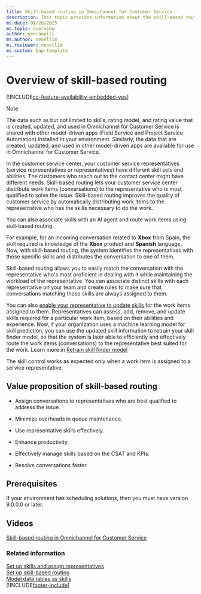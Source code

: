 ```yaml
---
title: Skill-based routing in Omnichannel for Customer Service
description: This topic provides information about the skill-based routing in the Omnichannel for Customer Service app to ensure that work items are assigned to the best-suited customer service representative.
ms.date: 01/28/2025
ms.topic: overview
author: neeranelli
ms.author: nenellim
ms.reviewer: nenellim
ms.custom: bap-template
---
```


# Overview of skill-based routing

[!INCLUDE[cc-feature-availability-embedded-yes](../../includes/cc-feature-availability-embedded-yes.md)]

> [!NOTE]
> The data such as but not limited to skills, rating model, and rating value that is created, updated, and used in Omnichannel for Customer Service is shared with other model-driven apps (Field Service and Project Service Automation) installed in your environment. Similarly, the data that are created, updated, and used in other model-driven apps are available for use in Omnichannel for Customer Service.

In the customer service center, your customer service representatives (service representatives or representatives) have different skill sets and abilities. The customers who reach out to the contact center might have different needs. Skill-based routing lets your customer service center distribute work items (conversations) to the representative who is most qualified to solve the issue. Skill-based routing improves the quality of customer service by automatically distributing work items to the representative who has the skills necessary to do the work.

You can also associate skills with an AI agent and route work items using skill-based routing.

For example, for an incoming conversation related to **Xbox** from Spain, the skill required is knowledge of the **Xbox** product and **Spanish** language. Now, with skill-based routing, the system identifies the representatives with those specific skills and distributes the conversation to one of them.

Skill-based routing allows you to easily match the conversation with the representative who's most proficient in dealing with it while maintaining the workload of the representative. You can associate distinct skills with each representative on your team and create rules to make sure that conversations matching those skills are always assigned to them.

You can also [enable your representative to update skills](allow-agents-update-skills.md) for the work items assigned to them. Representatives can assess, add, remove, and update skills required for a particular work item, based on their abilities and experience. Now, if your organization uses a machine learning model for skill prediction, you can use the updated skill information to retrain your skill finder model, so that the system is later able to efficiently and effectively route the work items (conversations) to the representative best suited for the work. Learn more in [Retrain skill finder model](set-up-isf-model.md#retrain-the-model-iteratively)

The skill control works as expected only when a work item is assigned to a service representative.

## Value proposition of skill-based routing

- Assign conversations to representatives who are best qualified to address the issue.

- Minimize overheads in queue maintenance.

- Use representative skills effectively.

- Enhance productivity.

- Effectively manage skills based on the CSAT and KPIs.

- Resolve conversations faster.

## Prerequisites

If your environment has scheduling solutions, then you must have version 9.0.0.0 or later.

## Videos

[Skill-based routing in Omnichannel for Customer Service](https://go.microsoft.com/fwlink/p/?linkid=2114717)


### Related information

[Set up skills and assign representatives](setup-skills-assign-agents.md)  
[Set up skill-based routing](set-up-skill-based-routing.md)  
[Model data tables as skills](model-tables-as-skills-ur.md)  
[!INCLUDE[footer-include](../../includes/footer-banner.md)]
